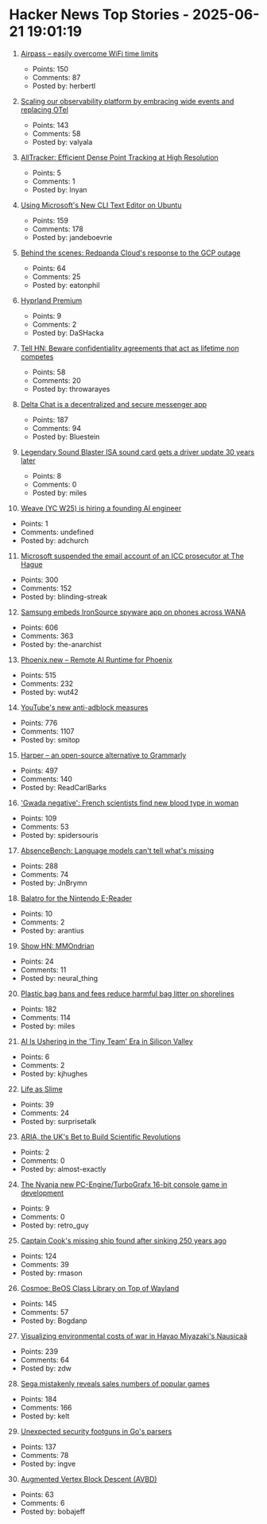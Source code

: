 # Hacker News Top Stories - 2025-06-21 19:01:19

1. [Airpass – easily overcome WiFi time limits](https://airpass.tiagoalves.me/)
   - Points: 150
   - Comments: 87
   - Posted by: herbertl

2. [Scaling our observability platform by embracing wide events and replacing OTel](https://clickhouse.com/blog/scaling-observability-beyond-100pb-wide-events-replacing-otel)
   - Points: 143
   - Comments: 58
   - Posted by: valyala

3. [AllTracker: Efficient Dense Point Tracking at High Resolution](https://alltracker.github.io/)
   - Points: 5
   - Comments: 1
   - Posted by: lnyan

4. [Using Microsoft's New CLI Text Editor on Ubuntu](https://www.omgubuntu.co.uk/2025/06/microsoft-edit-text-editor-ubuntu)
   - Points: 159
   - Comments: 178
   - Posted by: jandeboevrie

5. [Behind the scenes: Redpanda Cloud's response to the GCP outage](https://www.redpanda.com/blog/gcp-outage-june-redpanda-cloud)
   - Points: 64
   - Comments: 25
   - Posted by: eatonphil

6. [Hyprland Premium](https://account.hypr.land/pricing)
   - Points: 9
   - Comments: 2
   - Posted by: DaSHacka

7. [Tell HN: Beware confidentiality agreements that act as lifetime non competes](undefined)
   - Points: 58
   - Comments: 20
   - Posted by: throwarayes

8. [Delta Chat is a decentralized and secure messenger app](https://delta.chat/en/)
   - Points: 187
   - Comments: 94
   - Posted by: Bluestein

9. [Legendary Sound Blaster ISA sound card gets a driver update 30 years later](https://www.tomshardware.com/pc-components/sound-cards/legendary-sound-blaster-isa-sound-card-gets-a-driver-update-30-years-later-patch-squashes-first-bug-report-after-25-years)
   - Points: 8
   - Comments: 0
   - Posted by: miles

10. [Weave (YC W25) is hiring a founding AI engineer](https://www.ycombinator.com/companies/weave-3/jobs/SqFnIFE-founding-ai-engineer)
   - Points: 1
   - Comments: undefined
   - Posted by: adchurch

11. [Microsoft suspended the email account of an ICC prosecutor at The Hague](https://www.nytimes.com/2025/06/20/technology/us-tech-europe-microsoft-trump-icc.html)
   - Points: 300
   - Comments: 152
   - Posted by: blinding-streak

12. [Samsung embeds IronSource spyware app on phones across WANA](https://smex.org/open-letter-to-samsung-end-forced-israeli-app-installations-in-the-wana-region/)
   - Points: 606
   - Comments: 363
   - Posted by: the-anarchist

13. [Phoenix.new – Remote AI Runtime for Phoenix](https://fly.io/blog/phoenix-new-the-remote-ai-runtime/)
   - Points: 515
   - Comments: 232
   - Posted by: wut42

14. [YouTube's new anti-adblock measures](https://iter.ca/post/yt-adblock/)
   - Points: 776
   - Comments: 1107
   - Posted by: smitop

15. [Harper – an open-source alternative to Grammarly](https://writewithharper.com)
   - Points: 497
   - Comments: 140
   - Posted by: ReadCarlBarks

16. ['Gwada negative': French scientists find new blood type in woman](https://www.lemonde.fr/en/science/article/2025/06/21/gwada-negative-french-scientists-find-new-blood-type-in-woman_6742577_10.html)
   - Points: 109
   - Comments: 53
   - Posted by: spidersouris

17. [AbsenceBench: Language models can't tell what's missing](https://arxiv.org/abs/2506.11440)
   - Points: 288
   - Comments: 74
   - Posted by: JnBrymn

18. [Balatro for the Nintendo E-Reader](https://mattgreer.dev/blog/balatro-for-the-nintendo-ereader/)
   - Points: 10
   - Comments: 2
   - Posted by: arantius

19. [Show HN: MMOndrian](https://mmondrian.com/)
   - Points: 24
   - Comments: 11
   - Posted by: neural_thing

20. [Plastic bag bans and fees reduce harmful bag litter on shorelines](https://www.science.org/doi/10.1126/science.adp9274)
   - Points: 182
   - Comments: 114
   - Posted by: miles

21. [AI Is Ushering in the 'Tiny Team' Era in Silicon Valley](https://www.bloomberg.com/news/articles/2025-06-20/ai-is-ushering-in-the-tiny-team-era-in-silicon-valley)
   - Points: 6
   - Comments: 2
   - Posted by: kjhughes

22. [Life as Slime](https://www.asimov.press/p/slime)
   - Points: 39
   - Comments: 24
   - Posted by: surprisetalk

23. [ARIA, the UK's Bet to Build Scientific Revolutions](https://www.asimov.press/p/aria)
   - Points: 2
   - Comments: 0
   - Posted by: almost-exactly

24. [The Nyanja new PC-Engine/TurboGrafx 16-bit console game in development](https://sarupro.itch.io/thenyanja)
   - Points: 9
   - Comments: 0
   - Posted by: retro_guy

25. [Captain Cook's missing ship found after sinking 250 years ago](https://www.independent.co.uk/news/science/captain-cook-missing-ship-found-hms-endeavour-b2771322.html)
   - Points: 124
   - Comments: 39
   - Posted by: rmason

26. [Cosmoe: BeOS Class Library on Top of Wayland](https://cosmoe.org/index.html)
   - Points: 145
   - Comments: 57
   - Posted by: Bogdanp

27. [Visualizing environmental costs of war in Hayao Miyazaki's Nausicaä](https://jgeekstudies.org/2025/06/20/wilted-lands-and-wounded-worlds-visualizing-environmental-costs-of-war-in-hayao-miyazakis-nausicaa-of-the-valley-of-the-wind/)
   - Points: 239
   - Comments: 64
   - Posted by: zdw

28. [Sega mistakenly reveals sales numbers of popular games](https://www.gematsu.com/2025/06/sega-mistakenly-reveals-sales-numbers-for-like-a-dragon-infinite-wealth-persona-3-reload-shin-megami-tensei-v-and-more)
   - Points: 184
   - Comments: 166
   - Posted by: kelt

29. [Unexpected security footguns in Go's parsers](https://blog.trailofbits.com/2025/06/17/unexpected-security-footguns-in-gos-parsers/)
   - Points: 137
   - Comments: 78
   - Posted by: ingve

30. [Augmented Vertex Block Descent (AVBD)](https://graphics.cs.utah.edu/research/projects/avbd/)
   - Points: 63
   - Comments: 6
   - Posted by: bobajeff

